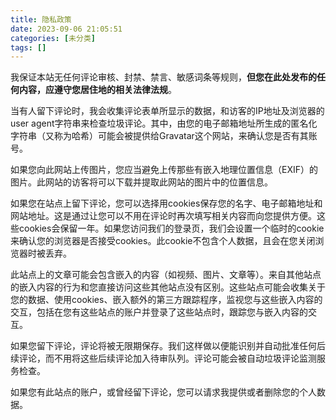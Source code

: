 ```yaml
---
title: 隐私政策
date: 2023-09-06 21:05:51
categories: [未分类]
tags: []
---
```

我保证本站无任何评论审核、封禁、禁言、敏感词条等规则，<b>但您在此处发布的任何内容，应遵守您居住地的相关法律法规</b>。

当有人留下评论时，我会收集评论表单所显示的数据，和访客的IP地址及浏览器的user agent字符串来检查垃圾评论。其中，由您的电子邮箱地址所生成的匿名化字符串（又称为哈希）可能会被提供给Gravatar这个网站，来确认您是否有其账号。

如果您向此网站上传图片，您应当避免上传那些有嵌入地理位置信息（EXIF）的图片。此网站的访客将可以下载并提取此网站的图片中的位置信息。

如果您在站点上留下评论，您可以选择用cookies保存您的名字、电子邮箱地址和网站地址。这是通过让您可以不用在评论时再次填写相关内容而向您提供方便。这些cookies会保留一年。如果您访问我们的登录页，我们会设置一个临时的cookie来确认您的浏览器是否接受cookies。此cookie不包含个人数据，且会在您关闭浏览器时被丢弃。

此站点上的文章可能会包含嵌入的内容（如视频、图片、文章等）。来自其他站点的嵌入内容的行为和您直接访问这些其他站点没有区别。这些站点可能会收集关于您的数据、使用cookies、嵌入额外的第三方跟踪程序，监视您与这些嵌入内容的交互，包括在您有这些站点的账户并登录了这些站点时，跟踪您与嵌入内容的交互。

如果您留下评论，评论将被无限期保存。我们这样做以便能识别并自动批准任何后续评论，而不用将这些后续评论加入待审队列。评论可能会被自动垃圾评论监测服务检查。

如果您有此站点的账户，或曾经留下评论，您可以请求我提供或者删除您的个人数据。
